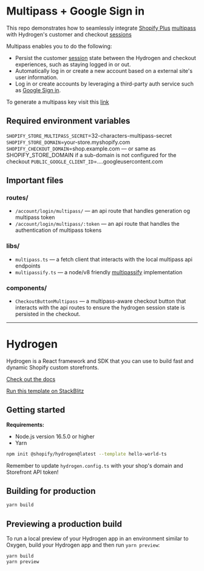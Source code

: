 # Multipass + Google Sign in

This repo demonstrates how to seamlessly integrate [Shopify Plus](https://www.shopify.com/plus) [multipass](https://shopify.dev/api/multipass) with Hydrogen's customer and checkout [sessions](https://shopify.dev/custom-storefronts/hydrogen/framework/sessions) 

Multipass enables you to do the following:

- Persist the customer [session](https://shopify.dev/custom-storefronts/hydrogen/framework/sessions) state between the Hydrogen and checkout experiences, such as staying logged in or out.
- Automatically log in or create a new account based on a external site's user information.
- Log in or create accounts by leveraging a third-party auth service such as [Google Sign in](https://developers.google.com/identity/gsi/web/guides/overview).

To generate a multipass key visit this [link](https://www.shopify.com/admin/settings/checkout?shpxid=4b620f16-EA6D-46D2-8851-DB05208459BB)

## Required environment variables

`SHOPIFY_STORE_MULTIPASS_SECRET`=32-characters-multipass-secret
`SHOPIFY_STORE_DOMAIN`=your-store.myshopify.com
`SHOPIFY_CHECKOUT_DOMAIN`=shop.example.com — or same as SHOPIFY_STORE_DOMAIN if a sub-domain is not configured for the checkout
`PUBLIC_GOOGLE_CLIENT_ID`=....googleusercontent.com

## Important files

### routes/

- `/account/login/multipass/` — an api route that handles generation og multipass token
- `/account/login/multipass/:token` — an api route that handles the authentication of multipass tokens

### libs/

- `multipass.ts` — a fetch client that interacts with the local multipass api endpoints
- `multipassify.ts` — a node/v8 friendly [multipassify](https://github.com/beaucoo/multipassify) implementation

### components/

- `CheckoutButtonMultipass` — a multipass-aware checkout button that interacts with the api routes to ensure the hydrogen session state is persisted in the checkout.

---

# Hydrogen

Hydrogen is a React framework and SDK that you can use to build fast and dynamic Shopify custom storefronts.

[Check out the docs](https://shopify.dev/custom-storefronts/hydrogen)

[Run this template on StackBlitz](https://stackblitz.com/github/Shopify/hydrogen/tree/stackblitz/templates/hello-world-ts)

## Getting started

**Requirements:**

- Node.js version 16.5.0 or higher
- Yarn

```bash
npm init @shopify/hydrogen@latest --template hello-world-ts
```

Remember to update `hydrogen.config.ts` with your shop's domain and Storefront API token!

## Building for production

```bash
yarn build
```

## Previewing a production build

To run a local preview of your Hydrogen app in an environment similar to Oxygen, build your Hydrogen app and then run `yarn preview`:

```bash
yarn build
yarn preview
```
